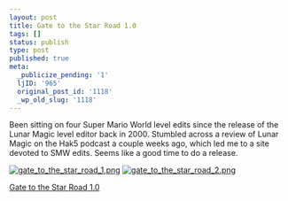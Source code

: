```yaml
---
layout: post
title: Gate to the Star Road 1.0
tags: []
status: publish
type: post
published: true
meta:
  _publicize_pending: '1'
  ljID: '965'
  original_post_id: '1118'
  _wp_old_slug: '1118'
---
```

Been sitting on four Super Mario World level edits since the release of the Lunar Magic level editor back in 2000.  Stumbled across a review of Lunar Magic on the Hak5 podcast a couple weeks ago, which led me to a site devoted to SMW edits.  Seems like a good time to do a release.

<a href='http://jay.mcgavren.com/blog/wp-content/uploads/2008/12/gate_to_the_star_road_1.png' title='gate_to_the_star_road_1.png'><img src='http://jay.mcgavren.com/blog/wp-content/uploads/2008/12/gate_to_the_star_road_1.thumbnail.png' alt='gate_to_the_star_road_1.png' /></a>  <a href='http://jay.mcgavren.com/blog/wp-content/uploads/2008/12/gate_to_the_star_road_2.png' title='gate_to_the_star_road_2.png'><img src='http://jay.mcgavren.com/blog/wp-content/uploads/2008/12/gate_to_the_star_road_2.thumbnail.png' alt='gate_to_the_star_road_2.png' /></a>

<a href='http://jay.mcgavren.com/blog/wp-content/uploads/2008/12/gate_to_the_star_road.zip' title='Gate to the Star Road 1.0'>Gate to the Star Road 1.0</a>
